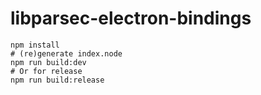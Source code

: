 # libparsec-electron-bindings

```shell
npm install
# (re)generate index.node
npm run build:dev
# Or for release
npm run build:release
```
